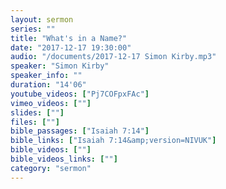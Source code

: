 ```yaml
---
layout: sermon
series: ""
title: "What's in a Name?"
date: "2017-12-17 19:30:00"
audio: "/documents/2017-12-17 Simon Kirby.mp3"
speaker: "Simon Kirby"
speaker_info: ""
duration: "14'06"
youtube_videos: ["Pj7COFpxFAc"]
vimeo_videos: [""]
slides: [""]
files: [""]
bible_passages: ["Isaiah 7:14"]
bible_links: ["Isaiah 7:14&amp;version=NIVUK"]
bible_videos: [""]
bible_videos_links: [""]
category: "sermon"
---
```

